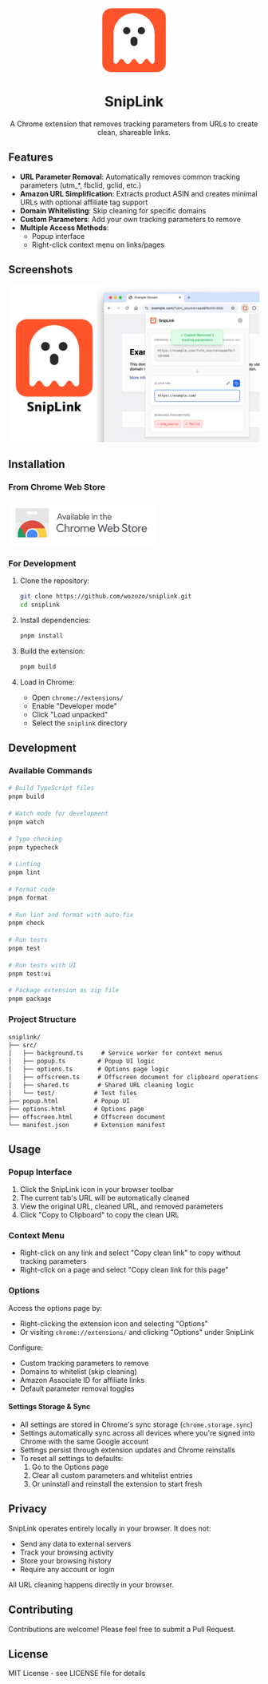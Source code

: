<div align="center">
  <img src="src/icons/original1.png" alt="SnipLink Icon" width="128" height="128">

  # SnipLink

  A Chrome extension that removes tracking parameters from URLs to create clean, shareable links.
</div>

## Features

- **URL Parameter Removal**: Automatically removes common tracking parameters (utm_*, fbclid, gclid, etc.)
- **Amazon URL Simplification**: Extracts product ASIN and creates minimal URLs with optional affiliate tag support
- **Domain Whitelisting**: Skip cleaning for specific domains
- **Custom Parameters**: Add your own tracking parameters to remove
- **Multiple Access Methods**:
  - Popup interface
  - Right-click context menu on links/pages

## Screenshots

<img src="screenshot/screenshot.png" alt="SnipLink popup interface">

## Installation

### From Chrome Web Store

<a href="https://chromewebstore.google.com/detail/sniplink-clean-url-copier/mkbnjjgdohnaglpakohekhikjgdbplfg" target="_blank">
   <img src="./screenshot/chrome-webstore.png" width="300">
</a>


### For Development

1. Clone the repository:
   ```bash
   git clone https://github.com/wozozo/sniplink.git
   cd sniplink
   ```

2. Install dependencies:
   ```bash
   pnpm install
   ```

3. Build the extension:
   ```bash
   pnpm build
   ```

4. Load in Chrome:
   - Open `chrome://extensions/`
   - Enable "Developer mode"
   - Click "Load unpacked"
   - Select the `sniplink` directory

## Development

### Available Commands

```bash
# Build TypeScript files
pnpm build

# Watch mode for development
pnpm watch

# Type checking
pnpm typecheck

# Linting
pnpm lint

# Format code
pnpm format

# Run lint and format with auto-fix
pnpm check

# Run tests
pnpm test

# Run tests with UI
pnpm test:ui

# Package extension as zip file
pnpm package
```

### Project Structure

```
sniplink/
├── src/
│   ├── background.ts     # Service worker for context menus
│   ├── popup.ts         # Popup UI logic
│   ├── options.ts       # Options page logic
│   ├── offscreen.ts     # Offscreen document for clipboard operations
│   ├── shared.ts        # Shared URL cleaning logic
│   └── test/           # Test files
├── popup.html          # Popup UI
├── options.html        # Options page
├── offscreen.html      # Offscreen document
└── manifest.json       # Extension manifest
```

## Usage

### Popup Interface
1. Click the SnipLink icon in your browser toolbar
2. The current tab's URL will be automatically cleaned
3. View the original URL, cleaned URL, and removed parameters
4. Click "Copy to Clipboard" to copy the clean URL

### Context Menu
- Right-click on any link and select "Copy clean link" to copy without tracking parameters
- Right-click on a page and select "Copy clean link for this page"

### Options
Access the options page by:
- Right-clicking the extension icon and selecting "Options"
- Or visiting `chrome://extensions/` and clicking "Options" under SnipLink

Configure:
- Custom tracking parameters to remove
- Domains to whitelist (skip cleaning)
- Amazon Associate ID for affiliate links
- Default parameter removal toggles

#### Settings Storage & Sync
- All settings are stored in Chrome's sync storage (`chrome.storage.sync`)
- Settings automatically sync across all devices where you're signed into Chrome with the same Google account
- Settings persist through extension updates and Chrome reinstalls
- To reset all settings to defaults:
  1. Go to the Options page
  2. Clear all custom parameters and whitelist entries
  3. Or uninstall and reinstall the extension to start fresh

## Privacy

SnipLink operates entirely locally in your browser. It does not:
- Send any data to external servers
- Track your browsing activity
- Store your browsing history
- Require any account or login

All URL cleaning happens directly in your browser.

## Contributing

Contributions are welcome! Please feel free to submit a Pull Request.

## License

MIT License - see LICENSE file for details